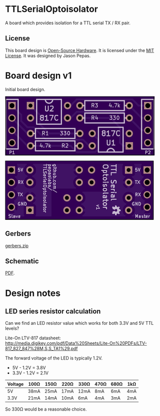 # TTLSerialOptoisolator

A board which provides isolation for a TTL serial TX / RX pair.

## License

This board design is [Open-Source Hardware](http://www.oshwa.org/definition/).  It is licensed under the [MIT License](http://opensource.org/licenses/MIT).  It was designed by Jason Pepas.

# Board design v1

Initial board design.

![](releases/v1/top.png)

![](releases/v1/bottom.png)

## Gerbers

[gerbers.zip](releases/v1/gerbers.zip)

## Schematic

[PDF](releases/v1/TTLSerialOptoisolator%20schematic.pdf).

# Design notes

## LED series resistor calculation

Can we find an LED resistor value which works for both 3.3V and 5V TTL levels?

Lite-On LTV-817 datasheet: http://media.digikey.com/pdf/Data%20Sheets/Lite-On%20PDFs/LTV-817_827_847%28M,S,S_TA1%29.pdf

The forward voltage of the LED is typically 1.2V.

* 5V - 1.2V = 3.8V
* 3.3V - 1.2V = 2.1V

Voltage|100Ω|150Ω|220Ω|330Ω|470Ω|680Ω|1kΩ
-------|----|----|----|----|----|----|---
5V|38mA|25mA|17mA|12mA|8mA|6mA|4mA
3.3V|21mA|14mA|10mA|6mA|4mA|3mA|2mA

So 330Ω would be a reasonable choice.
